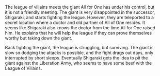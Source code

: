 The league of villains meets the giant All for One has under his control, but it is not a friendly meeting. The giant is very disappointed in the successor, Shigaraki, and starts fighting the league. However, they are teleported to a secret location where a doctor and old partner of All of One resides. It seems like Shigaraki also knows the doctor from the time All for One raised him. He explains that he will help the league if they can prove themselves worthy but taking down the giant. 

Back fighting the giant, the league is struggling, but surviving. The giant is slow so dodging the attacks is possible, and the fight drags out days, only interrupted by short sleeps. Eventually Shigaraki gets the idea to pit the giant against the Liberation Army, who seems to have some beef with the League of Villains. 